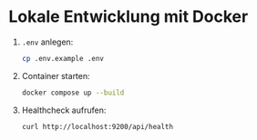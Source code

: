 # Lokale Entwicklung mit Docker

1. `.env` anlegen:
   ```bash
   cp .env.example .env
   ```
2. Container starten:
   ```bash
   docker compose up --build
   ```
3. Healthcheck aufrufen:
   ```bash
   curl http://localhost:9200/api/health
   ```
